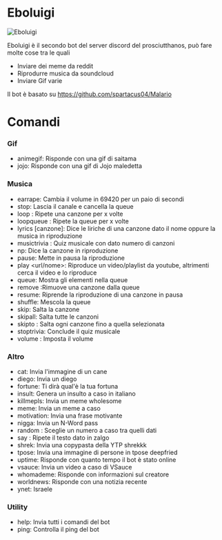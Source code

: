 # Eboluigi
![Eboluigi](https://raw.githubusercontent.com/spartacus04/Eboluigi/master/icon.ico)


Eboluigi è il secondo bot del server discord del prosciutthanos, può fare molte cose tra le quali

  - Inviare dei meme da reddit
  - Riprodurre musica da soundcloud
  - Inviare Gif varie

Il bot è basato su  https://github.com/spartacus04/Malario

# Comandi
### Gif
  - animegif: Risponde con una gif di saitama
  - jojo: Risponde con una gif di Jojo maledetta

### Musica
  - earrape: Cambia il volume in 69420 per un paio di secondi
  - stop: Lascia il canale e cancella la queue
  - loop <numero di volte>: Ripete una canzone per x volte
  - loopqueue <numero di volte>: Ripete la queue per x volte
  - lyrics [canzone]: Dice le liriche di una canzone dato il nome oppure la musica in riproduzione
  - musictrivia <numero di canzoni>: Quiz musicale con dato numero di canzoni
  - np: Dice la canzone in riproduzione
  - pause: Mette in pausa la riproduzione
  - play <url/nome>: Riproduce un video/playlist da youtube, altrimenti cerca il video e lo riproduce
  - queue: Mostra gli elementi nella queue
  - remove <numero canzone>:Rimuove una canzone dalla queue
  - resume: Riprende la riproduzione di una canzone in pausa
  - shuffle: Mescola la queue
  - skip: Salta la canzone
  - skipall: Salta tutte le canzoni
  - skipto <numero canzone>: Salta ogni canzone fino a quella selezionata
  - stoptrivia: Conclude il quiz musicale
  - volume <volume>: Imposta il volume
  
### Altro
  - cat: Invia l'immagine di un cane
  - diego: Invia un diego
  - fortune: Ti dirà qual'è la tua fortuna
  - insult: Genera un insulto a caso in italiano
  - killmepls: Invia un meme wholesome
  - meme: Invia un meme a caso
  - motivation: Invia una frase motivante
  - nigga: Invia un N-Word pass
  - random <minimo> <massimo>: Sceglie un numero a caso tra quelli dati
  - say <testo>: Ripete il testo dato in zalgo
  - shrek: Invia una copypasta della YTP shrekkk
  - tpose: Invia una immagine di persone in tpose deepfried
  - uptime: Risponde con quanto tempo il bot è stato online
  - vsauce: Invia un video a caso di VSauce
  - whomademe: Risponde con informazioni sul creatore
  - worldnews: Risponde con una notizia recente
  - ynet: Israele
### Utility
  - help: Invia tutti i comandi del bot
  - ping: Controlla il ping del bot